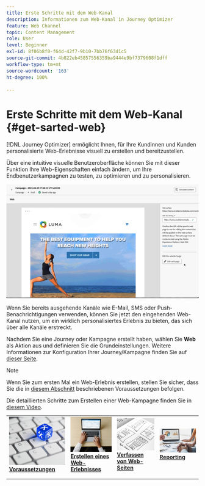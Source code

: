```yaml
---
title: Erste Schritte mit dem Web-Kanal
description: Informationen zum Web-Kanal in Journey Optimizer
feature: Web Channel
topic: Content Management
role: User
level: Beginner
exl-id: 8f06b8f0-f64d-42f7-9b10-7bb76f63d1c5
source-git-commit: 4b822eb45857556359ba9444e9bf7379608f1dff
workflow-type: tm+mt
source-wordcount: '163'
ht-degree: 100%

---
```


# Erste Schritte mit dem Web-Kanal {#get-sarted-web}

[!DNL Journey Optimizer] ermöglicht Ihnen, für Ihre Kundinnen und Kunden personalisierte Web-Erlebnisse visuell zu erstellen und bereitzustellen.

Über eine intuitive visuelle Benutzeroberfläche können Sie mit dieser Funktion Ihre Web-Eigenschaften einfach ändern, um Ihre Endbenutzerkampagnen zu testen, zu optimieren und zu personalisieren.

![](../rn/assets/do-not-localize/web-authoring.gif)

Wenn Sie bereits ausgehende Kanäle wie E-Mail, SMS oder Push-Benachrichtigungen verwenden, können Sie jetzt den eingehenden Web-Kanal nutzen, um ein wirklich personalisiertes Erlebnis zu bieten, das sich über alle Kanäle erstreckt.

Nachdem Sie eine Journey oder Kampagne erstellt haben, wählen Sie **Web** als Aktion aus und definieren Sie die Grundeinstellungen. Weitere Informationen zur Konfiguration Ihrer Journey/Kampagne finden Sie auf [dieser Seite](create-web.md#create-web-experience).

>[!NOTE]
>
>Wenn Sie zum ersten Mal ein Web-Erlebnis erstellen, stellen Sie sicher, dass Sie die in [diesem Abschnitt](web-prerequisites.md) beschriebenen Voraussetzungen befolgen.

Die detaillierten Schritte zum Erstellen einer Web-Kampagne finden Sie in [diesem Video](create-web.md#video).

<table style="table-layout:fixed"><tr style="border: 0;">
<td>
<a href="web-prerequisites.md">
<img alt="Lead" src="../assets/do-not-localize/web-prerequisites.jpg">
</a>
<div><a href="web-prerequisites.md"><strong>Voraussetzungen</strong>
</div>
<p>
</td>
<td>
<a href="create-web.md">
<img alt="Gelegentlich" src="../assets/do-not-localize/web-create.jpg">
</a>
<div>
<a href="create-web.md"><strong>Erstellen eines Web-Erlebnisses</strong></a>
</div>
<p></td>
<td>
<a href="web-visual-editor.md">
<img alt="Validierung" src="../assets/do-not-localize/web-design.jpg">
</a>
<div>
<a href="web-visual-editor.md"><strong>Verfassen von Web-Seiten</strong></a>
</div>
<p>
</td>
<td>
<a href="monitor-web-experiences.md">
<img alt="Validierung" src="../assets/do-not-localize/web-reporting.jpg">
</a>
<div>
<a href="monitor-web-experiences.md"><strong>Reporting</strong></a>
</div>
<p>
</td>
</tr></table>


